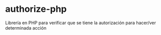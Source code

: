 # authorize-php
Librería en PHP para verificar que se tiene la autorización para hacer/ver determinada acción
